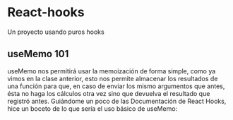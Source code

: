 # React-hooks

Un proyecto usando puros hooks

## useMemo 101
useMemo nos permitirá usar la memoización de forma simple, como ya vimos en la clase anterior, esto nos permite almacenar los resultados de una función para que, en caso de enviar los mismo argumentos que antes, ésta no haga los cálculos otra vez sino que devuelva el resultado que registró antes.
Guiándome un poco de las Documentación de React Hooks, hice un boceto de lo que sería el uso básico de useMemo: